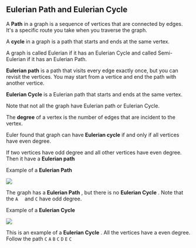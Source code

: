 <!--title={Undirected Graphs}-->

<!--badges={Algorithms:5,Python:5}-->

<!--concepts={Eulerian Path and Eulerian Cycle}--> 

##  Eulerian Path and Eulerian Cycle

A **Path** in a graph is a sequence of vertices that are connected by edges. It's a specific route you take when you traverse the graph.

A **cycle** in a graph is a path that starts and ends at the same vertex.

A graph is called Eulerian if it has an Eulerian Cycle and called Semi-Eulerian if it has an Eulerian Path. 

**Eulerian path** is a path that visits every edge exactly once, but you can revisit the vertices. You may start from a vertice and end the path with another vertice.

**Eulerian Cycle** is a Eulerian path that starts and ends at the same vertex.



Note that not all the graph have Eulerian path or Eulerian Cycle.

 The **degree** of a vertex is the number of edges that are incident to the vertex.

Euler found that graph can have **Eulerian cycle** if and only if all vertices have even degree.

If two vertices have odd degree and all other vertices have even degree. Then it have a **Eulerian path**



 Example of a **Eulerian Path**

![](https://tva1.sinaimg.cn/large/006tNbRwgy1gbkttdrpc3j311q0ooq43.jpg)

The graph has a **Eulerian Path** , but there is no **Eulerian Cycle** .  Note that the `A  ` and `C`  have odd degree.



 Example of a **Eulerian Cycle**

![](https://tva1.sinaimg.cn/large/006tNbRwgy1gbktwvmjqjj311i0not9u.jpg)

This is an example of a **Eulerian Cycle** . All the vertices have a even degree. Follow the path `C` `A` `B` `C` `D` `E` `C`